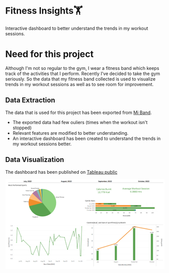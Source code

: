 # Fitness Insights🏋️
Interactive dashboard to better understand the trends in my workout sessions.

# Need for this project
Although I'm not so regular to the gym, I wear a fitness band which keeps track of the activities that I perform. Recently I've decided to take the gym seriously. So the data that my fitness band collected is used to visualize trends in my workout sessions as well as to see room for improvement.

## Data Extraction
The data that is used for this project has been exported from [Mi Band](http://mifit.huami.com/t/account_mifit). 
* The exported data had few ouliers (times when the workout isn't stopped)
* Relevant features are modified to better understanding. 
* An interactive dashboard has been created to understand the trends in my workout sessions better.

## Data Visualization
The dashboard has been published on [Tableau public](https://public.tableau.com/app/profile/viswa.bonam/viz/FitnessInsights/Dashboard1)  

![](https://github.com/ViswaBonam/Fitness-Insights/blob/main/Data%20Viz.png)
